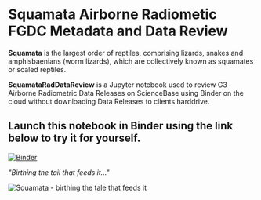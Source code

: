 # Squamata Airborne Radiometic FGDC Metadata and Data Review

**Squamata** is the largest order of reptiles, comprising lizards, snakes and amphisbaenians (worm lizards), which are collectively known as squamates or scaled reptiles.

**SquamataRadDataReview** is a Jupyter notebook used to review G3 Airborne Radiometric Data Releases on ScienceBase using Binder on the cloud without downloading Data Releases to clients harddrive.

## Launch this notebook in Binder using the link below to try it for yourself.

[![Binder](https://mybinder.org/badge_logo.svg)](https://mybinder.org/v2/gh/pbrown-usgs/SquamataPopulateCSVEntityAndAttributeUsingJSONLookupTableURL/HEAD)

*"Birthing the tail that feeds it..."* 

![Squamata - birthing the tale that feeds it](https://github.com/pbrown-usgs/SquamataAssemblyAMT/blob/master/SquamataLemniscateOuroboros.png)
